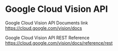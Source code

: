 # Google Cloud Vision API

Google Cloud Vision API Documents link https://cloud.google.com/vision/docs

Google Cloud Vision API REST Reference https://cloud.google.com/vision/docs/reference/rest
